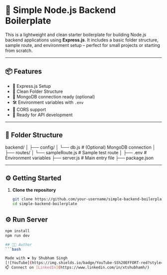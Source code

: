 # 🚀 Simple Node.js Backend Boilerplate

This is a lightweight and clean starter boilerplate for building Node.js backend applications using **Express.js**. It includes a basic folder structure, sample route, and environment setup – perfect for small projects or starting from scratch.

---

## 📦 Features

- 🔧 Express.js Setup
- 📁 Clean Folder Structure
- 🌿 MongoDB connection ready (optional)
- 🛠️ Environment variables with `.env`
- 🔄 CORS support
- 🚀 Ready for API development

---

## 📂 Folder Structure

backend/ │ ├── config/ │ └── db.js # (Optional) MongoDB connection │ ├── routes/ │ └── sampleRoute.js # Sample test route │ ├── .env # Environment variables ├── server.js # Main entry file ├── package.json


---

## ⚙️ Getting Started

1. **Clone the repository**
   ```bash
   git clone https://github.com/your-username/simple-backend-boilerplate.git
   cd simple-backend-boilerplate

## ⚙️ Run Server

```bash
npm install
npm run dev

## 👨‍💻 Author
```bash

Made with ❤️ by Shubham Singh
[![YouTube](https://img.shields.io/badge/YouTube-SS%20EFFORT-red?style=flat-square&logo=youtube)](https://youtube.com/@ss_effort) 
📫 Connect on [LinkedIn](https://www.linkedin.com/in/xtshubhamh/)  

